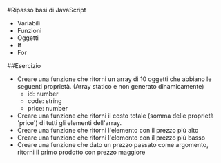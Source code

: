 #Ripasso basi di JavaScript
* Variabili
* Funzioni
* Oggetti
* If
* For

##Esercizio
* Creare una funzione che ritorni un array di 10 oggetti che abbiano le seguenti proprietà. (Array statico e non generato dinamicamente)
  * id: number
  * code: string
  * price: number
* Creare una funzione che ritorni il costo totale (somma delle proprietà 'price') di tutti gli elementi dell'array.
* Creare una funzione che ritorni l'elemento con il prezzo più alto
* Creare una funzione che ritorni l'elemento con il prezzo più basso
* Creare una funzione che dato un prezzo passato come argomento, ritorni il primo prodotto con prezzo maggiore 